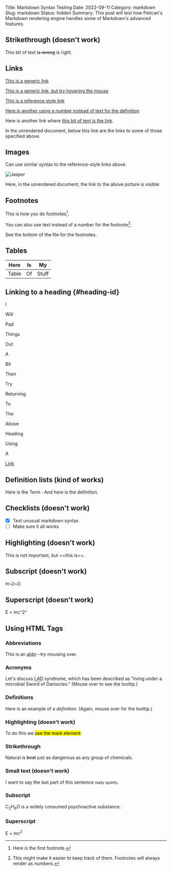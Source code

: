 Title: Markdown Syntax Testing
Date: 2022-09-11
Category: markdown
Slug: markdown
Status: hidden
Summary: This post will test how Pelican's Markdown rendering engine handles some of Markdown's advanced features.

## Strikethrough (doesn't work)

This bit of text ~~is wrong~~ is right.

## Links

[This is a generic link](https://duckduckgo.com)

[This is a generic link, but try hovering the mouse](https://duckduckgo.com "Look, a tooltip!")

[This is a reference style link][Put what you like here]

[Here is another using a number instead of text for the definition][1]

Here is another link where [this bit of text is the link].

In the unrendered document, below this line are the links to some of those specified above.

[put what you like here]: https://duckduckgo.com
[1]: https://duckduckgo.com
[this bit of text is the link]: https://guybrushthreepwood.noho.st/the-library-of-babel/index.html

## Images

Can use similar syntax to the reference-style links above.

![Jasper][jasper pic]

Here, in the unrendered document, the link to the above picture is visible:

[jasper pic]: https://guybrushthreepwood.noho.st/lychee/uploads/small/32e59f1be6c32bdda482b2f303ef8a04.JPG

## Footnotes

This is how you do footnotes[^1].

You can also use text instead of a number for the footnote[^hello].

See the bottom of the file for the footnotes.

## Tables

| Here | Is | My |
| ---- | --- | --- |
| Table | Of   | Stuff    | 

## Linking to a heading {#heading-id}

I

Will

Pad

Things

Out

A

Bit

Then

Try

Returning

To

The

Above

Heading

Using

A

[Link](#heading-id)

## Definition lists (kind of works)

Here is the Term
: And here is the definition.

## Checklists (doesn't work)

- [X] Test unusual markdown syntax
- [ ] Make sure it all works

## Highlighting (doesn't work)

This is not important, but ==this is==.

## Subscript (doesn't work)

H~2~O

## Superscript (doesn't work)

E = mc^2^

## Using HTML Tags

### Abbreviations

This is an <abbr title="Abbreviation">abbr</abbr>--try mousing over.

### Acronyms

Let's discuss <acronym title="Leukocyte Adhesion Deficiency">LAD</acronym> syndrome, which has been described as "living under a microbial Sword of Damocles." (Mouse over to see the tooltip.)

### Definitions

Here is an example of a <dfn title="Sausages">definition</dfn>. (Again, mouse over for the tooltip.)

### Highlighting (doesn't work)

To do this we <mark>use the mark element</mark>.

### Strikethrough

Natural is <s>best</s> just as dangerous as any group of chemicals.

### Small text (doesn't work)

I want to say the last part of this sentence <small>really quietly</small>.

### Subscript

C<sub>2</sub>H<sub>6</sub>O is a widely consumed psychoactive substance.

### Superscript

E = mc<sup>2</sup>


[^1]: Here is the first footnote.
[^hello]: This might make it easier to keep track of them. Footnotes will always render as numbers.
